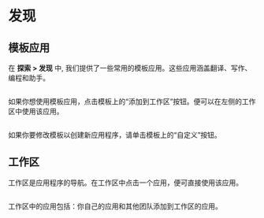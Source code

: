 # 发现

## 模板应用

在 **探索 > 发现** 中, 我们提供了一些常用的模板应用。这些应用涵盖翻译、写作、编程和助手。

<figure><img src="https://assets-docs.dify.ai/dify-enterprise-mintlify/zh_CN/workspace/0e031be438f3099fdb1680ccc9799a6d.jpeg" alt=""><figcaption></figcaption></figure>

如果你想使用模板应用，点击模板上的“添加到工作区”按钮。便可以在左侧的工作区中使用该应用。

<figure><img src="https://assets-docs.dify.ai/dify-enterprise-mintlify/zh_CN/workspace/01216f0ccbd56855c41eddce194cbf48.jpeg" alt=""><figcaption></figcaption></figure>

如果你要修改模板以创建新应用程序，请单击模板上的“自定义”按钮。

## 工作区

工作区是应用程序的导航。在工作区中点击一个应用，便可直接使用该应用。

<figure><img src="https://assets-docs.dify.ai/dify-enterprise-mintlify/zh_CN/workspace/aa95de9ca884480c7c52a6ee7239de1d.jpeg" alt=""><figcaption></figcaption></figure>

工作区中的应用包括：你自己的应用和其他团队添加到工作区的应用。
